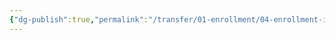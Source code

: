 ```yaml
---
{"dg-publish":true,"permalink":"/transfer/01-enrollment/04-enrollment-info-and-required-docs/"}
---
```


